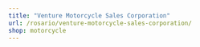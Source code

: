 ```yaml
---
title: "Venture Motorcycle Sales Corporation"
url: /rosario/venture-motorcycle-sales-corporation/
shop: motorcycle
---
```

